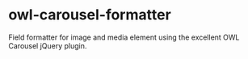 owl-carousel-formatter
======================

Field formatter for image and media element using the excellent OWL Carousel jQuery plugin.
